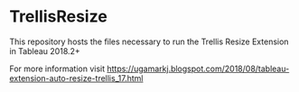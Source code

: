 # TrellisResize
This repository hosts the files necessary to run the Trellis Resize Extension in Tableau 2018.2+

For more information visit https://ugamarkj.blogspot.com/2018/08/tableau-extension-auto-resize-trellis_17.html
